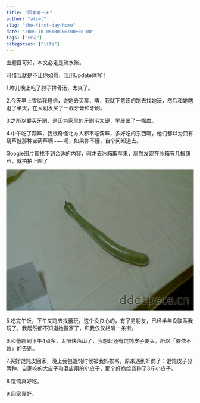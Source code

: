 ```yaml
---
title: "回家第一天"
author: "alswl"
slug: "the-first-day-home"
date: "2009-10-08T00:00:00+08:00"
tags: ["日记"]
categories: ["life"]
---
```


由题目可知，本文必定是流水账。

可惜我就是不让你如愿，我用Update体写！

1.昨儿晚上吃了肘子排骨汤，太爽了。

2.今天早上雪给我短信，说她去买票，唔，我就下意识的跑去找她玩，然后和她瞎逛了半天，在大润发买了一截牙膏和牙刷。

3.之所以要买牙刷，是因为家里的牙刷毛太硬，早晨出了一嘴血。

4.中午吃了葫芦，我很奇怪北方人都不吃葫芦，多好吃的东西啊，他们都以为只有葫芦娃那种宝葫芦啊~~~呃，如果你不懂，自个问知道去。

Google图片都找不到合适的内容，刚才去冰箱取苹果，居然发现在冰箱有几根葫芦，就拍拍上图了

![葫芦](../../static/images/upload_dropbox/200910/20091008.jpg)

5.吃完午饭，下午又跑去找蕾玩，这个没良心的，有了男朋友，已经半年没联系我玩了，我居然都不知道她搬家了，和我仅仅相隔一条街。

6.和蕾聊到下午4点多，太阳快落山了，我想起还有馄饨皮子要买，所以「依依不舍」的告别。

7.买好馄饨皮回家，晚上我包馄饨时候被我妈挨骂，原来遇到奸商了：馄饨皮子分两种，自家吃的大皮子和酒店用的小皮子，那个奸商给我称了3斤小皮子。

8.馄饨真好吃。

9.回家真好。


